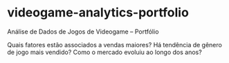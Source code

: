 # videogame-analytics-portfolio
Análise de Dados de Jogos de Videogame – Portfólio

Quais fatores estão associados a vendas maiores? Há tendência de gênero de jogo mais vendido? Como o mercado evoluiu ao longo dos anos?
